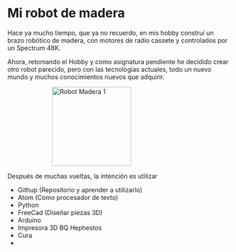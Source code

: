 # Mi robot de madera

Hace ya mucho tiempo, que ya no recuerdo, en mis hobby construí un brazo robótico de madera, con motores de radio cassete y controlados por un Spectrum 48K.


Ahora, retomando el Hobby y como asignatura pendiente he decidido crear otro robot parecido, pero con las tecnologías actuales, todo un nuevo mundo y muchos conocimientos nuevos que adquirir.


<IMG  SRC="/prueba/Fotos/RobotMadera1.png" WIDTH=178  HSPACE=100 ALT="Robot Madera 1">

Después de muchas vueltas, la intención es utilizar

- Githup (Repositorio y aprender a utilizarlo)
- Atom (Como procesador de texto)
- Python
- FreeCad (Diseñar piezas 3D)
- Arduino
- Impresora 3D BQ Hephestos
- Cura
-
